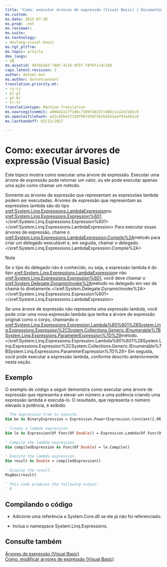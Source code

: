 ```yaml
---
title: "Como: executar árvores de expressão (Visual Basic) | Documentos do Microsoft"
ms.custom: 
ms.date: 2015-07-20
ms.prod: .net
ms.reviewer: 
ms.suite: 
ms.technology:
- devlang-visual-basic
ms.tgt_pltfrm: 
ms.topic: article
dev_langs:
- VB
ms.assetid: 9dfb5ab3-f48f-417e-975f-f8f6f1cdc18d
caps.latest.revision: 3
author: dotnet-bot
ms.author: dotnetcontent
translation.priority.mt:
- cs-cz
- pl-pl
- pt-br
- tr-tr
translationtype: Machine Translation
ms.sourcegitcommit: a06bd2a17f1d6c7308fa6337c866c1ca2e7281c0
ms.openlocfilehash: e12c45b417310f097d597561b2652ee793a4b2c0
ms.lasthandoff: 03/13/2017

---
```

# <a name="how-to-execute-expression-trees-visual-basic"></a>Como: executar árvores de expressão (Visual Basic)
Este tópico mostra como executar uma árvore de expressão. Executar uma árvore de expressão pode retornar um valor, ou ele pode executar apenas uma ação como chamar um método.  
  
 Somente as árvores de expressão que representam as expressões lambda podem ser executadas. Árvores de expressão que representam as expressões lambda são do tipo <xref:System.Linq.Expressions.LambdaExpression>ou <xref:System.Linq.Expressions.Expression%601>.</xref:System.Linq.Expressions.Expression%601> </xref:System.Linq.Expressions.LambdaExpression> Para executar essas árvores de expressão, chame o <xref:System.Linq.Expressions.LambdaExpression.Compile%2A>método para criar um delegado executável e, em seguida, chamar o delegado.</xref:System.Linq.Expressions.LambdaExpression.Compile%2A>  
  
> [!NOTE]
>  Se o tipo do delegado não é conhecido, ou seja, a expressão lambda é do tipo <xref:System.Linq.Expressions.LambdaExpression>e não <xref:System.Linq.Expressions.Expression%601>, você deve chamar o <xref:System.Delegate.DynamicInvoke%2A>método no delegado em vez de chamá-lo diretamente.</xref:System.Delegate.DynamicInvoke%2A> </xref:System.Linq.Expressions.Expression%601> </xref:System.Linq.Expressions.LambdaExpression>  
  
 Se uma árvore de expressão não representa uma expressão lambda, você pode criar uma nova expressão lambda que tenha a árvore de expressão original como o corpo, chamando o <xref:System.Linq.Expressions.Expression.Lambda%60%601%28System.Linq.Expressions.Expression%2CSystem.Collections.Generic.IEnumerable%7BSystem.Linq.Expressions.ParameterExpression%7D%29>método.</xref:System.Linq.Expressions.Expression.Lambda%60%601%28System.Linq.Expressions.Expression%2CSystem.Collections.Generic.IEnumerable%7BSystem.Linq.Expressions.ParameterExpression%7D%29> Em seguida, você pode executar a expressão lambda, conforme descrito anteriormente nesta seção.  
  
## <a name="example"></a>Exemplo  
 O exemplo de código a seguir demonstra como executar uma árvore de expressão que representa a elevar um número a uma potência criando uma expressão lambda e executá-lo. O resultado, que representa o número elevado à potência, é exibido.  
  
```vb  
' The expression tree to execute.  
Dim be As BinaryExpression = Expression.Power(Expression.Constant(2.0R), Expression.Constant(3.0R))  
  
' Create a lambda expression.  
Dim le As Expression(Of Func(Of Double)) = Expression.Lambda(Of Func(Of Double))(be)  
  
' Compile the lambda expression.  
Dim compiledExpression As Func(Of Double) = le.Compile()  
  
' Execute the lambda expression.  
Dim result As Double = compiledExpression()  
  
' Display the result.  
MsgBox(result)  
  
' This code produces the following output:  
' 8  
```  
  
## <a name="compiling-the-code"></a>Compilando o código  
  
-   Adicione uma referência a System.Core.dll se ele já não foi referenciado.  
  
-   Inclua o namespace System.Linq.Expressions.  
  
## <a name="see-also"></a>Consulte também  
 [Árvores de expressão (Visual Basic)](../../../../visual-basic/programming-guide/concepts/expression-trees/index.md)   
 [Como: modificar árvores de expressão (Visual Basic)](../../../../visual-basic/programming-guide/concepts/expression-trees/how-to-modify-expression-trees.md)
